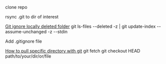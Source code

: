 clone repo

rsync .git to dir of interest

[Git ignore locally deleted folder](http://stackoverflow.com/questions/4589333/git-ignore-locally-deleted-folder)
git ls-files --deleted -z | git update-index --assume-unchanged -z --stdin

Add .gitignore file

[How to pull specific directory with git](http://stackoverflow.com/questions/2425059/how-to-pull-specific-directory-with-git)
git fetch
git checkout HEAD path/to/your/dir/or/file
